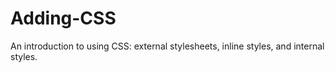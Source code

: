 # Adding-CSS
An introduction to using CSS: external stylesheets, inline styles, and internal styles.
